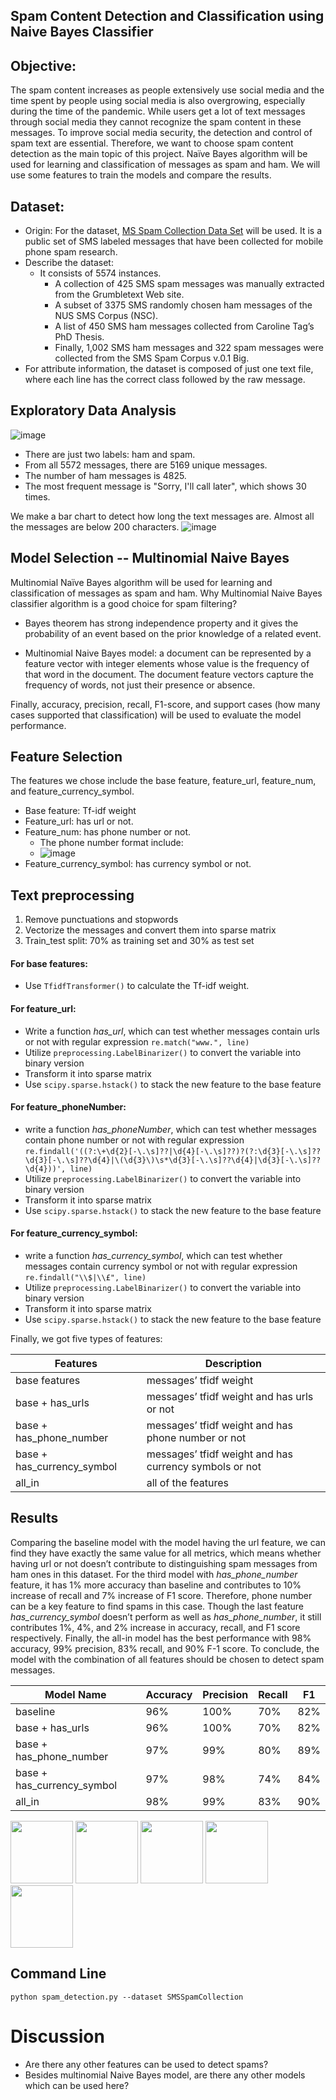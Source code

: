 Spam Content Detection and Classification using Naive Bayes Classifier
---------------------------------------------------
## Objective:
The spam content increases as people extensively use social media and the time spent by people using social media is also overgrowing, especially during the time of the pandemic. While users get a lot of text messages through social media they cannot recognize the spam content in these messages. To improve social media security, the detection and control of spam text are essential. Therefore, we want to choose spam content detection as the main topic of this project. Naïve Bayes algorithm will be used for learning and classification of messages as spam and ham. We will use some features to train the models and compare the results.

## Dataset:
* Origin: For the dataset, [MS Spam Collection Data Set](https://archive.ics.uci.edu/ml/datasets/sms+spam+collection) will be used. It is a public set of SMS labeled messages that have been collected for mobile phone spam research. 
* Describe the dataset: 
  * It consists of 5574 instances. 
    * A collection of 425 SMS spam messages was manually extracted from the Grumbletext Web site. 
    * A subset of 3375 SMS randomly chosen ham messages of the NUS SMS Corpus (NSC). 
    * A list of 450 SMS ham messages collected from Caroline Tag’s PhD Thesis. 
    * Finally, 1,002 SMS ham messages and 322 spam messages were collected from the SMS Spam Corpus v.0.1 Big. 
* For attribute information, the dataset is composed of just one text file, where each line has the correct class followed by the raw message.

## Exploratory Data Analysis

![image](https://github.com/yingliu1206/spam_detection/blob/main/plots/data_description_1.png)
* There are just two labels: ham and spam.
* From all 5572 messages, there are 5169 unique messages.
* The number of ham messages is 4825.
* The most frequent message is "Sorry, I'll call later", which shows 30 times.

We make a bar chart to detect how long the text messages are. Almost all the messages are below 200 characters.
![image](https://github.com/yingliu1206/spam_detection/blob/main/plots/data_description_2.png)


## Model Selection -- Multinomial Naive Bayes
Multinomial Naïve Bayes algorithm will be used for learning and classification of messages as spam and ham. 
Why Multinomial Naive Bayes classifier algorithm is a good choice for spam filtering?

* Bayes theorem has strong independence property and it gives the probability of an event based on the prior knowledge of a related event. 

* Multinomial  Naive Bayes model: a document can be represented by a feature vector with integer elements whose value is the frequency of that word in the document.  The document feature vectors capture the frequency of words, not just their presence or absence. 


Finally, accuracy, precision, recall, F1-score, and support cases (how many cases supported that classification) will be used to evaluate the model performance.

## Feature Selection
The features we chose include the base feature, feature_url, feature_num, and feature_currency_symbol.
* Base feature: Tf-idf weight 
* Feature_url: has url or not.
* Feature_num: has phone number or not. 
  * The phone number format include:
  * ![image](https://github.com/yingliu1206/spam_detection/blob/main/plots/phone_number_format.png)
* Feature_currency_symbol: has currency symbol or not.


## Text preprocessing
1) Remove punctuations and stopwords
2) Vectorize the messages and convert them into sparse matrix
3) Train_test split: 70% as training set and 30% as test set

#### For base features:

* Use `TfidfTransformer()` to calculate the Tf-idf weight.

#### For feature_url:

* Write a function _has_url_, which can test whether messages contain urls or not with regular expression `re.match("www.", line)`
* Utilize `preprocessing.LabelBinarizer()` to convert the variable into binary version 
* Transform it into sparse matrix
* Use `scipy.sparse.hstack()` to stack the new feature to the base feature

#### For feature_phoneNumber:

* write a function _has_phoneNumber_, which can test whether messages contain phone number or not with regular expression `re.findall('((?:\+\d{2}[-\.\s]??|\d{4}[-\.\s]??)?(?:\d{3}[-\.\s]??\d{3}[-\.\s]??\d{4}|\(\d{3}\)\s*\d{3}[-\.\s]??\d{4}|\d{3}[-\.\s]??\d{4}))', line)`
* Utilize `preprocessing.LabelBinarizer()` to convert the variable into binary version 
* Transform it into sparse matrix
* Use `scipy.sparse.hstack()` to stack the new feature to the base feature

#### For feature_currency_symbol:
* write a function _has_currency_symbol_, which can test whether messages contain currency symbol or not with regular expression `re.findall("\\$|\\£", line)`
* Utilize `preprocessing.LabelBinarizer()` to convert the variable into binary version 
* Transform it into sparse matrix
* Use `scipy.sparse.hstack()` to stack the new feature to the base feature

Finally, we got five types of features:

| Features      | Description |
|---------------|-------------|
| base features |messages’ tfidf weight             |
| base + has_urls              |  messages’ tfidf weight and has urls or not           |
|base + has_phone_number               | messages’ tfidf weight and has phone number or not            |
|base + has_currency_symbol               | messages’ tfidf weight and has currency symbols or not         |
|   all_in                                      |    all of the features            |

## Results

Comparing the baseline model with the model having the url feature, we can find they have exactly the same value for all metrics, which means whether having url or not doesn’t contribute to distinguishing spam messages from ham ones in this dataset. For the third model with _has_phone_number_ feature, it has 1% more accuracy than baseline and contributes to 10% increase of recall and 7% increase of F1 score. Therefore, phone number can be a key feature to find spams in this case. Though the last feature _has_currency_symbol_ doesn’t perform as well as _has_phone_number_, it still contributes 1%, 4%, and 2% increase in accuracy, recall, and F1 score respectively. Finally, the all-in model has the best performance with 98% accuracy, 99% precision, 83% recall, and 90% F-1 score. To conclude, the model with the combination of all features should be chosen to detect spam messages.

| Model Name | Accuracy | Precision | Recall | F1  |
|-----------|----------|-----------|--------|-----|
| baseline  | 96%      | 100%      | 70%    | 82% |
| base + has_urls      | 96%      | 100%      | 70%    | 82% |
| base + has_phone_number   | 97%      | 99%       | 80%    | 89% |
| base + has_currency_symbol | 97%      | 98%       | 74%    | 84% |
| all_in       | 98%      | 99%       | 83%    | 90% |

<p float="left">
  <img src="plots/base_features.JPG" width="100" />
  <img src="plots/base_url.JPG" width="100" /> 
  <img src="plots/base_phone_number.JPG" width="100" />
  <img src="plots/base_currency.JPG" width="100" />
  <img src="plots/base_all_in.JPG" width="100" />
</p>

## Command Line

`python spam_detection.py --dataset SMSSpamCollection`


# Discussion

* Are there any other features can be used to detect spams?
* Besides multinomial Naive Bayes model, are there any other models which can be used here?